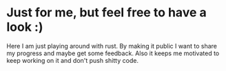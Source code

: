 # Just for me, but feel free to have a look :)

Here I am just playing around with rust. By making it public I want to share my progress and maybe get some feedback.
Also it keeps me motivated to keep working on it and don't push shitty code.
